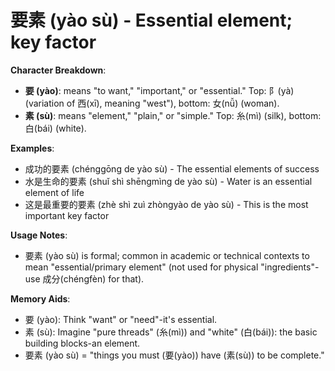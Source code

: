 # **要素 (yào sù) - Essential element; key factor**

**Character Breakdown**:  
- **要 (yào)**: means "to want," "important," or "essential." Top: ⻖(yà) (variation of 西(xī), meaning "west"), bottom: 女(nǚ) (woman).  
- **素 (sù)**: means "element," "plain," or "simple." Top: 糸(mì) (silk), bottom: 白(bái) (white).

**Examples**:  
- 成功的要素 (chénggōng de yào sù) - The essential elements of success  
- 水是生命的要素 (shuǐ shì shēngmìng de yào sù) - Water is an essential element of life  
- 这是最重要的要素 (zhè shì zuì zhòngyào de yào sù) - This is the most important key factor

**Usage Notes**:  
- 要素 (yào sù) is formal; common in academic or technical contexts to mean "essential/primary element" (not used for physical "ingredients"-use 成分(chéngfèn) for that).

**Memory Aids**:  
- 要 (yào): Think "want" or "need"-it's essential.  
- 素 (sù): Imagine "pure threads" (糸(mì)) and "white" (白(bái)): the basic building blocks-an element.  
- 要素 (yào sù) = "things you must (要(yào)) have (素(sù)) to be complete."